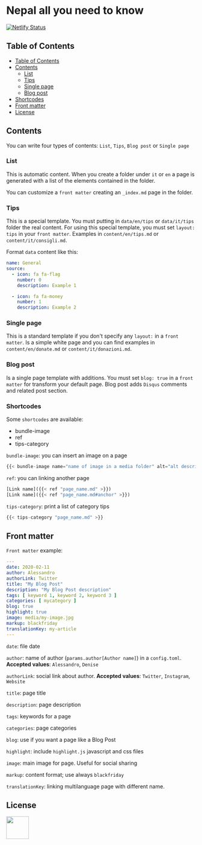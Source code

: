 # Nepal all you need to know 
[![Netlify Status](https://api.netlify.com/api/v1/badges/d51b252f-b108-4cbe-9511-ac2773c3345f/deploy-status)](https://app.netlify.com/sites/nepal-allyouneedtoknow/deploys)

## Table of Contents

- [Table of Contents](#table-of-contents)
- [Contents](#contents)
    - [List](#list)
    - [Tips](#tips)
    - [Single page](#single-page)
    - [Blog post](#blog-post)
- [Shortcodes](#shortcodes)
- [Front matter](#front-matter)
- [License](#license)

## Contents
You can write four types of contents: `List`, `Tips`, `Blog post` or `Single page`  

### List
This is automatic content. 
When you create a folder under `it` or `en` a page is generated with a list of the elements contained in the folder.

You can customize a `front matter` creating an `_index.md` page in the folder.

### Tips
This is a special template.
You must putting in `data/en/tips` or `data/it/tips` folder the real content.
For using this special template, you must set `layout: tips` in your `front matter`.
Examples in `content/en/tips.md` or `content/it/consigli.md`.

Format `data` content like this:
```yaml
name: General
source:
  - icon: fa fa-flag
    number: 0
    description: Example 1

  - icon: fa fa-money
    number: 1
    description: Example 2
```

### Single page
This is a standard template if you don't specify any `layout:` in a `front matter`.
Is a simple white page and you can find examples in `content/en/donate.md` or `content/it/donazioni.md`.

### Blog post
Is a single page template with additions.
You must set `blog: true` in a `front matter` for transform your default page.
Blog post adds `Disqus` comments and related post section.

### Shortcodes
Some `shortcodes` are available:

+ bundle-image
+ ref
+ tips-category

`bundle-image`: you can insert an image on a page
```js
{{< bundle-image name="name of image in a media folder" alt="alt description" caption="caption description" >}}
```

`ref`: you can linking another page 
```js
[Link name]({{< ref "page_name.md" >}})
[Link name]({{< ref "page_name.md#anchor" >}})
```

`tips-category`: print a list of category tips
```js
{{< tips-category "page_name.md" >}}
```

## Front matter
`Front matter` example:

```yaml
---
date: 2020-02-11
author: Alessandro
authorLink: Twitter
title: "My Blog Post"
description: "My Blog Post description"
tags: [ keyword 1, keyword 2, keyword 3 ]
categories: [ mycategory ]
blog: true
highlight: true
image: media/my-image.jpg
markup: blackfriday
translationKey: my-article
---
```

`date`: file date

`author`: name of author (`params.author[Author name]`) in a `config.toml`. **Accepted values**: `Alessandro`, `Denise` 

`authorLink`: social link about author. **Accepted values**: `Twitter`, `Instagram`, `Website`

`title`: page title

`description`: page description

`tags`: keywords for a page

`categories`: page categories

`blog`: use if you want a page like a Blog Post

`highlight`: include `highlight.js` javascript and css files

`image`: main image for page. Useful for social sharing

`markup`: content format; use always `blackfriday`

`translationKey`: linking multilanguage page with different name. 


## License
<p>
  <a href="./LICENSE"><img src="https://upload.wikimedia.org/wikipedia/commons/thumb/0/0c/MIT_logo.svg/642px-MIT_logo.svg.png" height="60px"></a>
</p>